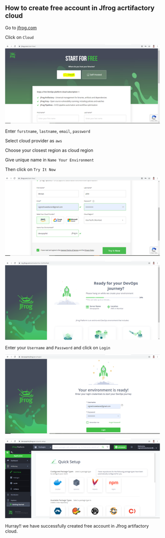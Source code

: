## How to create free account in Jfrog acrtifactory cloud

Go to [jfrog.com](https://jfrog.com/start-free/)

Click on `Cloud`

![jfrog](/content/jfrogartifactory/tutorials/images/create-account-jfrog/jfrog-cloud.png)

Enter `furstname`, `lastname`, `email`, `password`

Select cloud provider as `aws`

Choose your closest region as cloud region

Give unique name in `Name Your Environment`

Then click on `Try It Now`

![jfrog](/content/jfrogartifactory/tutorials/images/create-account-jfrog/jfrog-create-account.png)


![jfrog](/content/jfrogartifactory/tutorials/images/create-account-jfrog/jfrog-creating-account.png)

Enter your `Username` and `Password` and click on `Login`

![jfrog](/content/jfrogartifactory/tutorials/images/create-account-jfrog/jfrog-login.png)

![jfrog](/content/jfrogartifactory/tutorials/images/create-account-jfrog/jfrog-home.png)

Hurray!! we have successfully created free account in Jfrog artifactory cloud.

